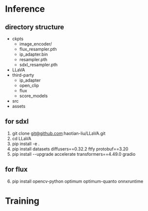 

# Inference

## directory structure
- ckpts
    - image_encoder/
    - flux_resampler.pth
    - ip_adapter.bin
    - resampler.pth
    - sdxl_resampler.pth
- LLaVA
- third-party
    - ip_adapter
    - open_clip
    - flux
    - score_models
- src
- assets

## for sdxl
1. git clone git@github.com:haotian-liu/LLaVA.git
2. cd LLaVA
3. pip install -e .
4. pip install datasets diffusers==0.32.2 ftfy protobuf==3.20
5. pip install --upgrade accelerate transformers==4.49.0 gradio

## for flux
6. pip install opencv-python optimum optimum-quanto onnxruntime
# Training

